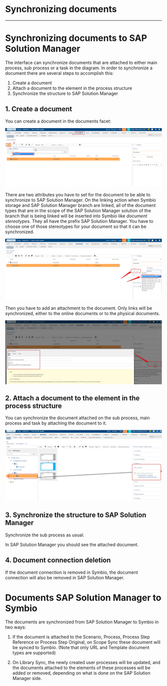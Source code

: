 # Synchronizing documents

---

# Synchronizing documents to SAP Solution Manager

The interface can synchronize documents that are attached to either main process, sub process or a task in the diagram.
In order to synchronize a document there are several steps to accomplish this:

1. Create a document
2. Attach a document to the element in the process structure
3. Synchronize the structure to SAP Solution Manager

## 1. Create a document

You can create a document in the documents facet:

![Test](media/symbioDocument1.png)

There are two attributes you have to set for the document to be able to synchronize to SAP Solution Manager.
On the linking action when Symbio storage and SAP Solution Manager branch are linked, all of the document types that are in the scope of the SAP Solution Manager solution of the branch that is being linked will be inserted into Symbio like *document stereotypes*.
They all have the prefix SAP Solution Manager.
You have to choose one of those stereotypes for your document so that it can be synchronized.

![Test](media/symbioDocument2.png)

Then you have to add an attachment to the document.
Only links will be synchronized, either to the online documents or to the physical documents.

![Test](media/symbioDocument3.png)

## 2. Attach a document to the element in the process structure

You can synchronize the document attached on the sub process, main process and task by attaching the document to it.

![Test](media/symbioDocument4.png)

## 3. Synchronize the structure to SAP Solution Manager

Synchronize the sub process as usual.

In SAP Solution Manager you should see the attached document.

## 4. Document connection deletion

If the document connection is removed in Symbio, the document connection will also be removed in SAP Solution Manager.

# Documents SAP Solution Manager to Symbio

The documents are synchronized from SAP Solution Manager to Symbio in two ways:

1. If the document is attached to the Scenario, Process, Process Step Reference or Process Step Original, on Scope Sync these document will be synced to Symbio. (Note that only URL and Template document types are supported)

2. On Library Sync, the newly created user processes will be updated, and the documents attached to the elements of these processes will be added or removed, depending on what is done on the SAP Solution Manager side.

